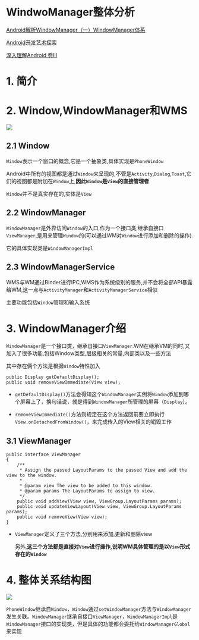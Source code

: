 # WindwoManager整体分析

[Android解析WindowManager（一）WindowManager体系](http://liuwangshu.cn/framework/wm/1-windowmanager.html)

[Android开发艺术探索]()

[深入理解Android 卷III]()

# 1. 简介

# 2. Window,WindowManager和WMS

![](http://upload-images.jianshu.io/upload_images/1417629-4e2047a49e2572f3.png?imageMogr2/auto-orient/strip%7CimageView2/2/w/1240)

## 2.1 Window

`Window`表示一个窗口的概念,它是一个抽象类,具体实现是`PhoneWindow`

Android中所有的视图都是通过`Window`来呈现的,不管是`Activity`,`Dialog`,`Toast`,它们的视图都是附加在`Window`上,**因此`Window`是`View`的直接管理者**

`Window`并不是真实存在的,实体是`View`

## 2.2 WindowManager

`WindowManager`是外界访问`Window`的入口,作为一个接口类,继承自接口`ViewManager`,是用来管理`Window`的(可以通过WM对`Window`进行添加和删除的操作).

它的具体实现类是`WindowManagerImpl`

## 2.3 WindowManagerService

WMS与WM通过Binder进行IPC,WMS作为系统级别的服务,并不会将全部API暴露给WM,这一点与`ActivityManager`和`ActivityManagerService`相似

主要功能包括`Window`管理和输入系统

# 3. WindowManager介绍

`WindowManager`是一个接口类，继承自接口`ViewManager`.WM在继承VM的同时,又加入了很多功能,包括Window类型,层级相关的常量,内部类以及一些方法

其中存在俩个方法是根据`Window`特性加入

	public Display getDefaultDisplay();
	public void removeViewImmediate(View view);

- `getDefaultDisplay()`方法会得知这个`WindowManager`实例将`Window`添加到哪个屏幕上了，换句话说，就是得到`WindowManager`所管理的屏幕（`Display`）。

- `removeViewImmediate()`方法则规定在这个方法返回前要立即执行`View.onDetachedFromWindow()`，来完成传入的View相关的销毁工作


## 3.1 ViewManager

	public interface ViewManager
	{
	    /**
	     * Assign the passed LayoutParams to the passed View and add the view to the window.
	     * 
	     * @param view The view to be added to this window.
	     * @param params The LayoutParams to assign to view.
	     */
	    public void addView(View view, ViewGroup.LayoutParams params);
	    public void updateViewLayout(View view, ViewGroup.LayoutParams params);
	    public void removeView(View view);
	}

- `ViewManager`定义了三个方法,分别用来添加,更新和删除view

	另外,**这三个方法都是直接对`View`进行操作,说明WM具体管理的是以`View`形式存在的`Window`**


# 4. 整体关系结构图

![](http://upload-images.jianshu.io/upload_images/1417629-d398194cb0b50bae.png?imageMogr2/auto-orient/strip%7CimageView2/2/w/1240)

`PhoneWindow`继承自`Window`，`Window`通过`setWindowManager`方法与`WindowManager`发生关联。`WindowManager`继承自接口`ViewManager`，`WindowManagerImpl`是`WindowManager`接口的实现类，但是具体的功能都会委托给`WindowManagerGlobal`来实现